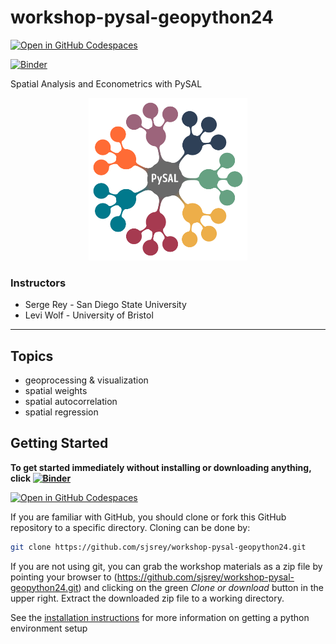 # workshop-pysal-geopython24

[![Open in GitHub Codespaces](https://github.com/codespaces/badge.svg)](https://codespaces.new/sjsrey/workshop-pysal-geopython24)

[![Binder](https://mybinder.org/badge_logo.svg)](https://mybinder.org/v2/gh/sjsrey/workshop-pysal-geopython24/main?urlpath=lab)

Spatial Analysis and Econometrics with PySAL

<p align="center">
<img height=260 src='docs/figs/pysal_logo.png' >
</p>

### Instructors

* Serge Rey - San Diego State University
* Levi Wolf - University of Bristol

---

## Topics

* geoprocessing & visualization
* spatial weights
* spatial autocorrelation
* spatial regression


## Getting Started

__To get started immediately without installing or downloading anything, click [![Binder](https://mybinder.org/badge_logo.svg)](https://mybinder.org/v2/gh/sjsrey/workshop-pysal-geopython24/main?urlpath=lab)__

[![Open in GitHub Codespaces](https://github.com/codespaces/badge.svg)](https://codespaces.new/sjsrey/workshop-pysal-geopython24)


If you are familiar with GitHub, you should clone or fork this GitHub repository to a specific directory. Cloning can be done by:

```bash
git clone https://github.com/sjsrey/workshop-pysal-geopython24.git
```

If you are not using git, you can grab the workshop materials as a zip file by pointing your browser to (<https://github.com/sjsrey/workshop-pysal-geopython24.git>) and clicking on the green _Clone or download_ button in the upper right. Extract the downloaded zip file to a working directory.

See the [installation instructions](installation.md) for more information on getting a python environment setup

